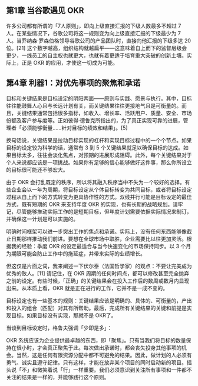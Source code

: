 ## 第1章 当谷歌遇见 OKR

许多公司都有所谓的「7人原则」，即向上级直接汇报的下级人数最多不超过 7 人。在某些情况下，谷歌公司将这一规则变为向上级直接汇报的下级最少为 7 人。当乔纳森·罗森伯格领导谷歌公司的产品团队时，直接向他汇报的下级多达 20 位。[21] 这个数字越高，组织结构就越扁平——这意味着自上而下的监督层级会更少，一线员工的自主权也就更大，也就有着更适于培育重大突破的创新土壤。实际上，正是 OKR 的应用，才使这一切成为可能。

## 第4章 利器1：对优先事项的聚焦和承诺

目标和关键结果是目标设定的阴阳两面——原则与实践、愿景与执行。其中，目标往往能鼓舞人心且与长远计划有关，而关键结果往往更接地气且是可衡量的。而且，关键结果通常包括很多指标，如收入、增长率、活跃用户、质量、安全、市场份额及客户参与度等。正如彼得·德鲁克所指出的，为了真正实现可靠的进展，管理者「必须能够衡量……针对目标的绩效和结果」。[5]

换句话说，关键结果是拉动目标实现的杠杆和实现目标过程中的一个个节点。如果目标的设定较为科学的话，通常有 3 到 5 个关键结果就足以确保目标的达成。如果目标太多，往往会淡化焦点，对预期的进展形成阻碍。此外，每个关键结果对于个人来说都应该是一项挑战。如果你有足够的信心能够做好这件事，那么你所设立的目标很可能还不够宏大。

由于 OKR 会打乱既定的秩序，所以将其融入秩序当中不失为一个较好的选择。有些企业会以一年为周期，将目标设定从个体目标转变为共同目标，或者将目标设定过程从自上而下的方式转变为更具协作性的方式。双线并行可能是目标设定的最佳方式，既有短期的 OKR 来支持年度 OKR 的实现，也有长期的战略规划。请牢记，尽管能够推动实际工作的是短期目标，但年度计划需要依据实际情况来制订，并确保这一计划是可以实施的。

明确时间框架可以进一步突出工作的焦点和承诺。实际上，没有任何东西能够像截止日期那样推动我们前进。要想在全球市场中取胜，企业需要比以往更加灵活。根据我的经验：季度 OKR 的设定最适合与当今快速变化的市场保持同步。以 3 个月为期限可能会防止工作中的拖延症，并带来实际的业绩增长。

但这仅是片面之词，我来阐述一下伏尔泰（法国哲学家）的观点：不要让完美成为优秀的敌人。[11] 请记住，在 OKR 周期的任何时间点，都可以修改甚至完全抛弃之前的设定。有些时候，「正确」的关键结果会在投入工作后的数周或数月内显现出来。从本质上看，OKR 就是正在进行的工作，它并不是一成不变的。

目标设定也有一些基本的规则：关键结果应该是明确的、具体的、可衡量的，产出和投入的组合（匹配）对其有所帮助。最后，完成所有关键结果的关键和前提是实现目标。如果目标没有实现，那就不是 OKR了。

当谈到目标设定时，格鲁夫强调「少即是多」：

OKR 系统应该为企业提供最卓越的东西，即「聚焦」。只有当我们将目标的数量保持在很小时，才会真正聚焦于此。每次做出承诺时，都会丧失投身其他事项的机会。当然，这是任何有限资源分配中都不可避免的结果。因此，做计划的人必须有勇气、诚实且遵守纪律。只有这样，才能在放弃某个项目的同时启动新的项目。摇头说「不」和微笑着说「行」一样重要。我们必须意识到关注所有事项和一件都不关注的结果是一样的，并能够践行这个原则。

